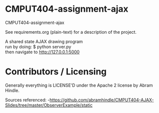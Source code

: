 CMPUT404-assignment-ajax
==============================

CMPUT404-assignment-ajax

See requirements.org (plain-text) for a description of the project.

A shared state AJAX drawing program  
run by doing:
$ python server.py  
then navigate to http://127.0.0.1:5000

Contributors / Licensing
========================

Generally everything is LICENSE'D under the Apache 2 license by Abram Hindle.

Sources referenced:
-https://github.com/abramhindle/CMPUT404-AJAX-Slides/tree/master/ObserverExample/static


